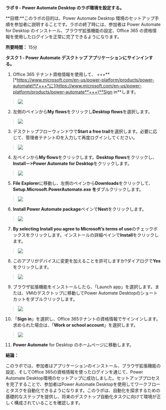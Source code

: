 **ラボ 9 - Power Automate Desktop のラボ環境を設定する。**

**目標:**このラボの目的は、Power Automate Desktop
環境のセットアップ手順を参加者に説明することです。ラボの終了時には、参加者は
Power Automate for Desktop
のインストール、ブラウザ拡張機能の設定、Office 365
の資格情報を使用したログインを正常に完了できるようになります。

**所要時間：** 15分

**タスク 1 - Power Automate デスクトップ
アプリケーションにサインインする。**

1.  Office 365 テナント資格情報を使用して、 +++\*\*
    [*https://www.microsoft.com/en-us/power-platform/products/power-automate\*\*+++*に](https://www.microsoft.com/en-us/power-platform/products/power-automate**+++)**Sign
    in**します。

> ![](./media/image1.png)

2.  左側のペインから**My flows**をクリックし**Desktop
    flows**を選択します。

> ![](./media/image2.png)

3.  デスクトップフローウィンドウで**Start a free
    trail**を選択します。必要に応じて、管理者テナントIDを入力して再度ログインしてください。

> ![](./media/image3.png)

4.  左ペインから**My flows**をクリックします。**Desktop
    flows**をクリックし、**Install－\>Power Automate for
    Desktop**をクリックします。

> ![](./media/image4.png)

5.  **File
    Explorer**に移動し、左側のペインから**Downloads**をクリックして、**Setup.Microsoft.PowerAutomate.exe
    を**ダブルクリックします。

> ![](./media/image5.png)

6.  **Install Power Automate package**ペインで**Next**をクリックします。

> ![](./media/image6.png)

7.  **By selecting Install you agree to Microsoft’s terms of
    use**のチェックボックスをクリックします。インストールの詳細ペインで**Install**をクリックします。

> ![](./media/image7.png)

8.  このアプリがデバイスに変更を加えることを許可しますか?ダイアログで**Yes**をクリックします。

> ![](./media/image8.png)

9.  ブラウザ拡張機能をインストールしたら、「Launch
    app」を選択します。または、VMのデスクトップに移動してPower Automate
    Desktopのショートカットをダブルクリックします。

> ![](./media/image9.png)

10. 「**Sign in**」を選択し、Office
    365テナントの資格情報でサインインします。求められた場合は、「**Work
    or school account**」を選択します。

> ![](./media/image10.png)

11. **Power Automate** for Desktop のホームページに移動します。

**結論：**

このラボでは、参加者はアプリケーションのインストール、ブラウザ拡張機能の設定、そしてOffice
365の資格情報を使ったログインを通じて、Power Automate
Desktop環境のセットアップに成功しました。セットアッププロセスを完了することで、参加者はPower
Automate
Desktopを使用してワークフローとタスクを自動化できるようになります。このラボは、自動化を探求するための基礎的なステップを提供し、将来のデスクトップ自動化タスクに向けて環境が正しく構成されていることを確認します。
